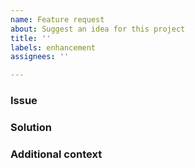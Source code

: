 ```yaml
---
name: Feature request
about: Suggest an idea for this project
title: ''
labels: enhancement
assignees: ''

---
```


### Issue
<!--- A clear and concise description of what the problem is. -->
<!--- Example: I'm always frustrated when [...] -->

### Solution
<!--- A clear and concise description of what you would like to see. -->

### Additional context
<!--- Add here any other context or screenshots related to this feature -->
<!--- request. --->